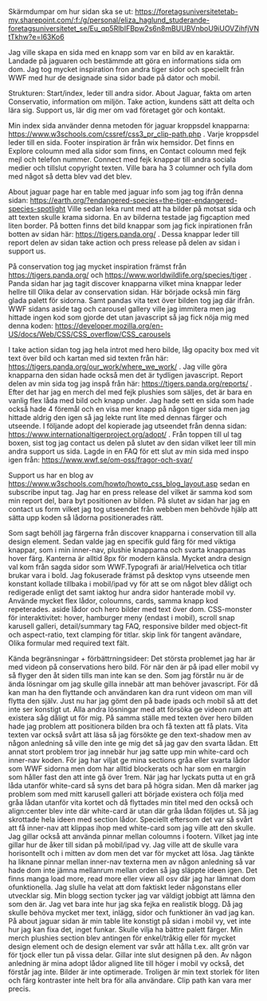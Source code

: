 Skärmdumpar om hur sidan ska se ut: https://foretagsuniversitetetab-my.sharepoint.com/:f:/g/personal/eliza_haglund_studerande-foretagsuniversitetet_se/Eu_qp5RlbIFBpw2s6n8mBUUBVnboU9iUOVZihfjVNtTkhw?e=I63Ko6

Jag ville skapa en sida med en knapp som var en bild av en karaktär. Landade på jaguaren och bestämmde att göra en informations sida om dom. Jag tog mycket inspiration fron andra tiger sidor och speciellt från WWF med hur de designade sina sidor bade på dator och mobil.

Strukturen:
Start/index, leder till andra sidor.
About Jaguar, fakta om arten
Conservatio, information om miljön.
Take action, kundens sätt att delta och lära sig.
Support us, lär dig mer om vad företaget gör och kontakt.

Min index sida använder denna metoden för jaguar kroppsdel knapparna: https://www.w3schools.com/cssref/css3_pr_clip-path.php . Varje kroppsdel leder till en sida.
Footer inspiration är från wix hemsidor. Det finns en Explore coloumn med alla sidor som finns, en Contact coloumn med fejk mejl och telefon nummer. Connect med fejk knappar till andra sociala medier och tillslut copyright texten. Ville bara ha 3 columner och fylla dom med något så detta blev vad det blev.

About jaguar page har en table med jaguar info som jag tog ifrån denna sidan: https://earth.org/?endangered-species=the-tiger-endangered-species-spotlight 
Ville sedan leka runt med att ha bilder på motsat sida och att texten skulle krama sidorna. En av bilderna testade jag figcaption med liten border.
På botten finns det bild knappar som jag fick inpirationen från botten av sidan här: https://tigers.panda.org/ . Dessa knappar leder till report delen av sidan take action och press release på delen av sidan i support us.

På conservation tog jag mycket inspiration främst från  https://tigers.panda.org/ och https://www.worldwildlife.org/species/tiger . Panda sidan har jag tagit discover knapparna vilket mina knappar leder hellre till Olika delar av conservation sidan. Här började också min färg glada palett för sidorna. Samt pandas vita text över bilden tog jag där ifrån. WWF sidans aside tag och carousel gallery ville jag immitera men jag hittade ingen kod som gjorde det utan javascript så jag fick nöja mig med denna koden: https://developer.mozilla.org/en-US/docs/Web/CSS/CSS_overflow/CSS_carousels 

I take action sidan tog jag hela introt med hero bilde, låg opacity box med vit text över bild och kartan med sid texten från här: https://tigers.panda.org/our_work/where_we_work/ . Jag ville göra knapparna den sidan hade också men det är tydligen javascript. 
Report delen av min sida tog jag inspå från här: https://tigers.panda.org/reports/ . Efter det har jag en merch del med fejk plushies som säljes, det är bara en vanlig flex låda med bild och knapp under. Jag hade sett en sida som hade också hade 4 föremål och en visa mer knapp på någon tiger sida men jag hittade aldrig den igen så jag lekte runt lite med dennas färger och utseende.
I följande adopt del kopierade jag utseendet från denna sidan:  https://www.internationaltigerproject.org/adopt/ . Från toppen till ul tag boxen, sist tog jag contact us delen på slutet av den sidan vilket leer till min andra support us sida. Lagde in en FAQ för ett slut av min sida med inspo igen från: https://www.wwf.se/om-oss/fragor-och-svar/

Support us har en blog av https://www.w3schools.com/howto/howto_css_blog_layout.asp sedan en subscribe input tag. Jag har en press release del vilket är samma kod som min report del, bara byt positionen av bilden. På slutet av sidan har jag en contact us form vilket jag tog utseendet från webben men behövde hjälp att sätta upp koden så lådorna positionerades rätt. 

Som sagt behöll jag färgerna från discover knapparna i conservation till alla design element. Sedan valde jag en specifik guld färg för med viktiga knappar, som i min inner-nav, plushie knapparna och svarta knapparnas hover färg. Kanterna är alltid 8px för modern känsla. Mycket andra design val kom från sagda sidor som WWF.Typografi är arial/Helvetica och titlar brukar vara i bold.
Jag fokuserade främst på desktop vyns utseende men konstant kollade tillbaka i mobil/ipad vy för att se om något blev dåligt och redigerade enligt det samt iaktog hur andra sidor hanterade mobil vy.
Använde mycket flex lådor, coloumns, cards, samma knapp kod repeterades. aside lådor och hero bilder med text över dom.
CSS-monster för interaktivitet: hover, hamburger meny (endast i mobil), scroll snap karusell galleri, detail/summary tag FAQ, responsive bilder med object-fit och aspect-ratio, text clamping för titlar. skip link för tangent avändare, Olika formular med required text fält. 

Kända begränsningar + förbättrningsideer:
Det största problemet jag har är med videon på conservations hero bild. För när den är på ipad eller mobil vy så flyger den åt siden tills man inte kan se den. Som jag förstår nu är de ända lösningar om jag skulle gilla innebär att man behöver javascript. För då kan man ha den flyttande och användaren kan dra runt videon om man vill flytta den själv. Just nu har jag gömt den på bade ipads och mobil så att det inte ser konstigt ut. Alla andra lösningar med att försöka ge videon rum att existera såg dåligt ut för mig. På samma ställe med texten över hero bilden hade jag problem att positionera bilden bra och få texten att få plats. Vita texten var också svårt att läsa så jag försökte ge den text-shadow men av någon anledning så ville den inte ge mig det så jag gav den svarta lådan.
Ett annat stort problem tror jag innebär hur jag satte upp min white-card och inner-nav koden. För jag har viljat ge mina sections gråa eller svarta lådor som WWF sidorna men dom har alltid blockerats och har som en margin som håller fast den att inte gå över 1rem. När jag har lyckats putta ut en grå låda utanför white-card så syns det bara på högra sidan. Men då marker jag problem som med mitt karusell galleri att började existera och följa med gråa lådan utanför vita kortet och då flyttades min titel med den också och align:center blev inte där white-card är utan där gråa lådan följdes ut. Så jag skrottade hela ideen med section lådor. Speciellt eftersom det var så svårt att få inner-nav att klippas ihop med white-card som jag ville att den skulle.
Jag gillar också att använda pinnar mellan coloumns i footern. Vilket jag inte gillar hur de åker till sidan på mobil/ipad vy. Jag ville att de skulle vara horisontellt och i mitten av dom men det var för mycket att lösa. Jag tänkte ha liknane pinnar mellan inner-nav texterna men av någon anledning så var hade dom inte jämna mellanrum mellan orden så jag släppte ideen igen.
Det finns manga load more, read more eller view all osv där jag har lämnat dom ofunktionella. Jag slulle ha velat att dom faktiskt leder någonstans eller utvecklar sig.
Min blogg section tycker jag var väldigt jobbigt att lämna den som den är. Jag vet bara inte hur jag ska fejka en realistik blogg. Då jag skulle behöva mycket mer text, inlägg, sidor och funktioner än vad jag kan. 
På about jaguar sidan är min table lite konstigt på sidan i mobil vy, vet inte hur jag kan fixa det, inget funkar.
Skulle vilja ha bättre palett färger.
Min merch plushies section blev antingen för enkel/tråkig eller för mycket design element och de design element var svår att hålla t.ex. allt grön var för tjock eller tun på vissa delar. Gillar inte slut designen på den. 
Av någon anledning är mina adopt lådor aligned lite till höger i mobil vy också, det förstår jag inte.
Bilder är inte optimerade. Troligen är min text storlek för liten och färg kontraster inte helt bra för alla användare. Clip path kan vara mer precis.
